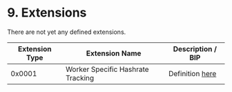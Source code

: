 # 9. Extensions

There are not yet any defined extensions.

| Extension Type | Extension Name                    | Description / BIP                                                    |
| ------------------- |-----------------------------------|----------------------------------------------------------------------|
| 0x0001 | Worker Specific Hashrate Tracking | Definition [here](./extensions/worker-specific-hashrate-tracking.md) |
